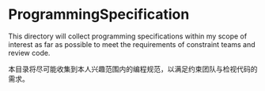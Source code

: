 # ProgrammingSpecification
  This directory will collect programming specifications within my scope of interest as far as possible to meet the requirements of constraint teams and review code.

本目录将尽可能收集到本人兴趣范围内的编程规范，以满足约束团队与检视代码的需求。
